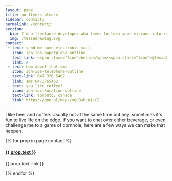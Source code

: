 ```yaml
---
layout: page
title: no flyers please
sidebar: contact;
permalink: /contact/
section:
  bio: I'm a freelance developer who loves to turn your visions into reality. Get in touch and let's create something great!
  img: /tessadrawing.svg
contact:
 - text: send me some electronic mail
   icon: ion-ios-paperplane-outline
   text-link: <span class="line">hello</span><span class="line">@tessakruger.com</span>
   link: #
 - text: how about that sms
   icon: ion-ios-telephone-outline
   text-link: 647 376 5462
   link: sms:6473765462
 - text: you like coffee?
   icon: ion-ios-location-outline
   text-link: toronto, canada
   link: https://goo.gl/maps/vQgBwMjWjLC2
---
```

<p>I like beer and coffee. Usually not at the same time but hey, sometimes it's fun to live life on the edge. If you want to chat over either beverage, or even challenge me to a game of cornhole, here are a few ways we can make that happen.</p>
<div class="contact--wrapper">
	{% for prop in page.contact %}
	<div class="contact--info" id="contact--hover">
		<a href="{{ prop.link }}" style="display: block">
			<div class="contact--icon">
				<i class="ios {{ prop.icon }} fa-3x" aria-hidden="true"></i>
			</div>
			<div>
				<h4>{{ prop.text }}</h4>
			</div>
		</a>
		<div>
			<p>{{ prop.text-link }}</p>
		</div>
	</div>
	{% endfor %}
</div>